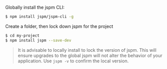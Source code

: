 Globally install the jspm CLI:

```sh
$ npm install jspm/jspm-cli -g
```

Create a folder, then lock down jspm for the project

```sh
$ cd my-project
$ npm install jspm --save-dev
```

> It is advisable to locally install to lock the version of jspm. This will ensure upgrades to the global jspm will not alter the behavior of your application. Use `jspm -v` to confirm the local version.
